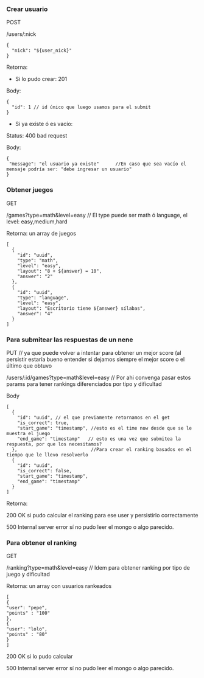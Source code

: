 ### Crear usuario

POST

/users/:nick

```
{
  "nick": "${user_nick}"
}
```

Retorna:

- Si lo pudo crear: 201

Body:

```
{
  "id": 1 // id único que luego usamos para el submit
}
```

- Si ya existe ó es vacío: 

Status: 400 bad request

Body:

```
{
 "message": "el usuario ya existe"      //En caso que sea vacío el mensaje podría ser: "debe ingresar un usuario"
}
```



### Obtener juegos

GET

/games?type=math&level=easy  // El type puede ser math ó language, el level: easy,medium,hard

Retorna: un array de juegos

```
[
  {
    "id": "uuid",
    "type": "math",
    "level": "easy",
    "layout": "8 + ${answer} = 10",
    "answer": "2"
  },
  {
    "id": "uuid",
    "type": "language",
    "level": "easy",
    "layout": "Escritorio tiene ${answer} sílabas",
    "answer": "4"
  }
]
```

### Para submitear las respuestas de un nene

PUT // ya que puede volver a intentar para obtener un mejor score (al persistir estaría bueno entender si dejamos siempre el mejor score o el último que obtuvo

/users/:id/games?type=math&level=easy // Por ahi convenga pasar estos params para tener rankings diferenciados por tipo y dificultad

Body

```
[
  {
    "id": "uuid", // el que previamente retornamos en el get
    "is_correct": true,
    "start_game": "timestamp", //esto es el time now desde que se le muestra el juego
    "end_game": "timestamp"   // esto es una vez que submitea la respuesta, por que los necesitamos?
  },                           //Para crear el ranking basados en el tiempo que le llevo resolverlo
  {
    "id": "uuid",
    "is_correct": false,
    "start_game": "timestamp",
    "end_game": "timestamp"
  }
]
```

Retorna:

200 OK si pudo calcular el ranking para ese user y persistirlo correctamente

500 Internal server error sí no pudo leer el mongo o algo parecido.



### Para obtener el ranking

GET

/ranking?type=math&level=easy // Idem para obtener ranking por tipo de juego y dificultad

Retorna: un array con usuarios rankeados

````
[
{
"user": "pepe",
"points" : "100"
},
{
"user": "lolo",
"points" : "80"
}
]
````


200 OK si lo pudo calcular

500 Internal server error sí no pudo leer el mongo o algo parecido.
